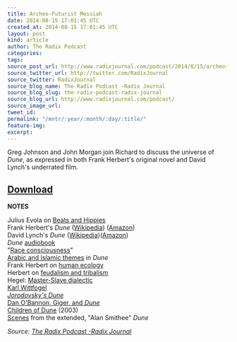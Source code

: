 ```yaml
---
title: Archeo-Futurist Messiah
date: 2014-08-15 17:01:45 UTC
created_at: 2014-08-15 17:01:45 UTC
layout: post
kind: article
author: The Radix Podcast
categories: 
tags: 
source_post_url: http://www.radixjournal.com/podcast/2014/8/15/archeo-futurist-messiah
source_twitter_url: http://twitter.com/RadixJournal
source_twitter: RadixJournal
source_blog_name: The Radix Podcast -Radix Journal
source_blog_slug: the-radix-podcast-radix-journal
source_blog_url: http://www.radixjournal.com/podcast/
source_image_url: 
tweet_id: 
permalink: "/mntr/:year/:month/:day/:title/"
feature-img: 
excerpt: 
---
```

<p>Greg Johnson and John Morgan join Richard to discuss the universe of <em>Dune</em>, as expressed in both Frank Herbert's original novel and David Lynch's underrated film.      </p>



<h2 id="downloadhttpssoundcloudcomradixjournalarcheofuturistmessiah"><a href="https://soundcloud.com/radixjournal/archeo-futurist-messiah">Download</a></h2><p><strong>NOTES</strong></p><p>Julius Evola on <a href="http://www.juliusevola.net/excerpts/An_Anarchist_of_the_Right_Views_Original_Beats_%26_Hippies_as_more_Revolutionary_than_Ideological_%26_Political_Ordine_Nuovo_Youths_with_Bourgeois_Everyday_Life.html">Beats and Hippies</a> <br>
Frank Herbert's <em>Dune</em> (<a href="http://en.wikipedia.org/wiki/Dune_(novel">Wikipedia</a>) (<a href="http://www.amazon.com/exec/obidos/ASIN/0441172717/washisummipub-20">Amazon</a>) <br>
David Lynch's <em>Dune</em> (<a href="http://en.wikipedia.org/wiki/Dune_(film">Wikipedia</a>)(<a href="http://www.amazon.com/exec/obidos/ASIN/0783226063/washisummipub-20">Amazon</a>) <br>
<em>Dune</em> <a href="http://www.amazon.com/exec/obidos/ASIN//washisummipub-20">audiobook</a> <br>
"<a href="http://books.google.com/books?id=S5njq1FhUUgC&amp;lpg=PA195&amp;dq=dune%20%22race%20consciousness%22&amp;pg=PA195#v=onepage&amp;q=race%20consciousness&amp;f=false">Race consciousness</a>" <br>
<a href="http://baheyeldin.com/literature/arabic-and-islamic-themes-in-frank-herberts-dune.html">Arabic and Islamic themes</a> in <em>Dune</em> <br>
Frank Herbert on <a href="http://www.sfcenter.ku.edu/Sci-Tech-Society/Dune-AppendixI.htm">human ecology</a> <br>
Herbert on <a href="http://www.sinanvural.com/seksek/inien/tvd/tvd2.htm">feudalism and tribalism</a> <br>
Hegel: <a href="http://en.wikipedia.org/wiki/Master%E2%80%93slave_dialectic">Master-Slave dialectic</a> <br>
<a href="http://en.wikipedia.org/wiki/Karl_August_Wittfogel">Karl Wittfogel</a> <br>
<em><a href="http://jodorowskysdune.com">Jorodovsky's Dune</a></em> <br>
<a href="https://www.youtube.com/watch?v=BNGOsAvw80I">Dan O'Bannon, Giger, and <em>Dune</em></a> <br>
<a href="http://www.amazon.com/Children-Dune-Susan-Sarandon/dp/B000JNMUX8/ref=sr_1_1?s=instant-video&amp;ie=UTF8&amp;qid=1408119838&amp;sr=1-1&amp;keywords=children+of+dune">Children of Dune</a> (2003) <br>
<a href="https://www.youtube.com/channel/UCmkVsAdYNiyQG9ZJR6P9FjA">Scenes</a> from the extended, "Alan Smithee" <em>Dune</em>    </p><div class="">
    <i>Source: <a href="http://www.radixjournal.com/podcast/">The Radix Podcast -Radix Journal</a></i>
</div>
